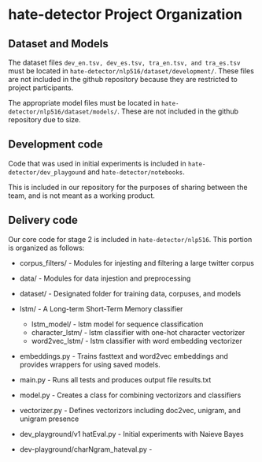 # hate-detector Project Organization

## Dataset and Models
The dataset files ```dev_en.tsv, dev_es.tsv, tra_en.tsv, and tra_es.tsv``` must be located in ```hate-detector/nlp516/dataset/development/```.
These files are not included in the github repository because they are restricted to project participants.

The appropriate model files must be located in ```hate-detector/nlp516/dataset/models/```.
These are not included in the github repository due to size.

## Development code
Code that was used in initial experiments is included in ```hate-detector/dev_playgound``` and ```hate-detector/notebooks```.

This is included in our repository for the purposes of sharing between the team, and is not meant as a working product.

## Delivery code
Our core code for stage 2 is included in ```hate-detector/nlp516```. This portion is organized as follows:

* corpus_filters/ - Modules for injesting and filtering a large twitter corpus
* data/ - Modules for data injestion and preprocessing
* dataset/ - Designated folder for training data, corpuses, and models
* lstm/ - A Long-term Short-Term Memory classifier
   * lstm_model/ - lstm model for sequence classification
   * character_lstm/ - lstm classifier with one-hot character vectorizer
   * word2vec_lstm/ - lstm classifier with word embedding vectorizer
* embeddings.py - Trains fasttext and word2vec embeddings and provides wrappers for using saved models.
* main.py - Runs all tests and produces output file results.txt
* model.py - Creates a class for combining vectorizors and classifiers
* vectorizer.py - Defines vectorizors including doc2vec, unigram, and unigram presence

* dev_playground/v1 hatEval.py - Initial experiments with Naieve Bayes
* dev-playground/charNgram_hateval.py -
